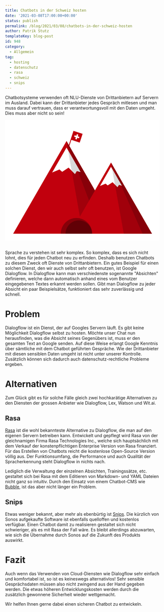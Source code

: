 ```yaml
---
title: Chatbots in der Schweiz hosten
date: '2021-03-08T17:00:00+00:00'
status: publish
permalink: /blog/2021/03/08/chatbots-in-der-schweiz-hosten
author: Patrik Stutz
templateKey: blog-post
id: 948
category:
  - Allgemein
tag:
  - hosting
  - datenschutz
  - rasa
  - schweiz
  - snips
---
```


Chatbotsysteme verwenden oft NLU-Dienste von Drittanbietern auf Servern im Ausland. Dabei kann der Drittanbieter jedes Gespräch mitlesen und man muss darauf vertrauen, dass er verantwortungsvoll mit den Daten umgeht. Dies muss aber nicht so sein!

<div style="text-align:center"><img src="./picto-safe-mountain.svg" style="padding-bottom:1em ;"/></div>

Sprache zu verstehen ist sehr komplex. So komplex, dass es sich nicht lohnt, dies für jeden Chatbot neu zu erfinden. Deshalb benutzen Chatbots zu diesem Zweck oft Dienste von Drittanbietern.
Ein gutes Beispiel für einen solchen Dienst, den wir auch selbst sehr oft benutzen, ist Google Dialogflow. In Dialogflow kann man verschiedenste sogenannte "Absichten" definieren, welche dann automatisch anhand eines vom Benutzer eingegebenen Textes erkannt werden sollen. Gibt man Dialogflow zu jeder Absicht ein paar Beispielsätze, funktioniert das sehr zuverlässig und schnell.

# Problem

Dialogflow ist ein Dienst, der auf Googles Servern läuft. Es gibt keine Möglichkeit Dialogflow selbst zu hosten. Möchte unser Chat nun herausfinden, was die Absicht seines Gegenübers ist, muss er den gesamten Text an Google senden. Auf diese Weise erlangt Google Kenntnis über sämtliche mit dem Chatbot geführten Gespräche. Wie der Drittanbieter mit diesen sensiblen Daten umgeht ist nicht unter unserer Kontrolle. Zusätzlich können sich dadurch auch datenschutz-rechtliche Probleme ergeben.

# Alternativen

Zum Glück gibt es für solche Fälle gleich zwei hochkarätige Alternativen zu den Diensten der grossen Anbieter wie Dialogflow, Lex, Watson und Wit.ai.

## Rasa

[Rasa](https://rasa.com/) ist die wohl bekannteste Alternative zu Dialogflow, die man auf den eigenen Servern betreiben kann. Entwickelt und gepflegt wird Rasa von der gleichnamigen Firma Rasa Technologies Inc., welche sich hauptsächlich mit dem Verkauf der konstenpflichtigen Enterprise Version von Rasa finanziert. Für das Erstellen von Chatbots reicht die kostenlose Open-Source Version völlig aus. Der Funktionsumfang, die Performance und auch Qualität der Spracherkennung steht Dialogflow in nichts nach.

Lediglich die Verwaltung der einzelnen Absichten, Trainingssätze, etc. gestaltet sich bei Rasa mit dem Editieren von Markdown- und YAML Dateien nicht ganz so intuitiv.
Durch den Einsatz von einem Chatbot-CMS wie [Bubble](https://bubblecms.io), ist das aber nicht länger ein Problem.

## Snips

Etwas weniger bekannt, aber mehr als ebenbürtig ist [Snips](https://snips.ai/). Die kürzlich von Sonos aufgekaufte Software ist ebenfalls quelloffen und kostenlos verfügbar. Einen Chatbot damit zu realisieren gestaltet sich nicht schwieriger, als es mit Rasa der Fall wäre. Es bleibt allerdings abzuwarten, wie sich die Übernahme durch Sonos auf die Zukunft des Produkts auswirkt.

# Fazit

Auch wenn das Verwenden von Cloud-Diensten wie Dialogflow sehr einfach und komfortabel ist, so ist es keineswegs alternativlos!
Sehr sensible Gesprächsdaten müssen also nicht zwingend aus der Hand gegeben werden. Die etwas höheren Entwicklungskosten werden durch die zusätzlich gewonnene Sicherheit wieder wettgemacht.

Wir helfen Ihnen gerne dabei einen sicheren Chatbot zu entwickeln.
